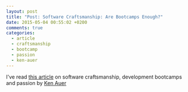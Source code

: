 ```yaml
---
layout: post
title: "Post: Software Craftsmanship: Are Bootcamps Enough?"
date: 2015-05-04 00:55:02 +0200
comments: true
categories: 
  - article
  - craftsmanship
  - bootcamp
  - passion
  - ken-auer
---
```



I've read [this article][article] on software craftsmanship, development bootcamps and passion by [Ken Auer][author]


[article]: https://www.coursereport.com/blog/software-craftsmanship-are-bootcamps-enough
[author]: https://twitter.com/kauerrolemodel